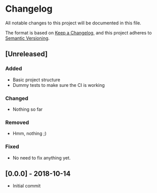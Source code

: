 # Changelog
All notable changes to this project will be documented in this file.

The format is based on [Keep a Changelog](https://keepachangelog.com/en/1.0.0/),
and this project adheres to [Semantic Versioning](https://semver.org/spec/v2.0.0.html).

## [Unreleased]

### Added
- Basic project structure
- Dummy tests to make sure the CI is working

### Changed
- Nothing so far

### Removed
- Hmm, nothing ;)

### Fixed
- No need to fix anything yet.

## [0.0.0] - 2018-10-14
- Initial commit